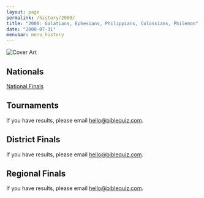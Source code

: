 ```yaml
---
layout: page
permalink: /history/2000/
title: "2000: Galatians, Ephesians, Philippians, Colossians, Philemon"
date: "2000-07-31"
menubar: menu_history
---
```


<img src="{% link assets/scripture-portions/2000.jpg %}" alt="Cover Art" style="max-height:400px" />

## Nationals
<a href="{% link _pages/history/2000/nationals.md %}" class="button is-primary">National Finals</a>

## Tournaments
If you have results, please email [hello@biblequiz.com](mailto:hello@biblequiz.com).

## District Finals
If you have results, please email [hello@biblequiz.com](mailto:hello@biblequiz.com).

## Regional Finals
If you have results, please email [hello@biblequiz.com](mailto:hello@biblequiz.com).
